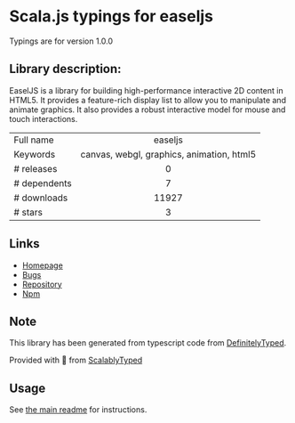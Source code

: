 
# Scala.js typings for easeljs

Typings are for version 1.0.0

## Library description:
EaselJS is a library for building high-performance interactive 2D content in HTML5. It provides a feature-rich display  list to allow you to manipulate and animate graphics. It also provides a robust interactive model for mouse and touch  interactions.

|                    |                 |
| ------------------ | :-------------: |
| Full name          | easeljs |
| Keywords           | canvas, webgl, graphics, animation, html5 |
| # releases         | 0 |
| # dependents       | 7 |
| # downloads        | 11927 |
| # stars            | 3 |

## Links
- [Homepage](https://createjs.com/easeljs/)
- [Bugs](https://github.com/CreateJS/EaselJS/issues)
- [Repository](https://github.com/CreateJS/EaselJS)
- [Npm](https://www.npmjs.com/package/easeljs)
    


## Note
This library has been generated from typescript code from [DefinitelyTyped](https://definitelytyped.org).

Provided with :purple_heart: from [ScalablyTyped](https://github.com/oyvindberg/ScalablyTyped)

## Usage
See [the main readme](../../readme.md) for instructions.


